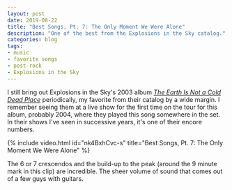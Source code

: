 ```yaml
---
layout: post
date: 2019-08-22
title: "Best Songs, Pt. 7: The Only Moment We Were Alone"
description: "One of the best from the Explosions in the Sky catalog."
categories: blog
tags:
- music
- favorite songs
- post-rock
- Explosions in the Sky
---
```


I still bring out Explosions in the Sky's 2003 album *[The Earth Is Not a Cold Dead Place](https://en.wikipedia.org/wiki/The_Earth_Is_Not_a_Cold_Dead_Place "The Earth Is Not a Cold Dead Place")* periodically, my favorite from their catalog by a wide margin. I remember seeing them at a live show for the first time on the tour for this album, probably 2004, where they played this song somewhere in the set. In their shows I've seen in successive years, it's one of their encore numbers.

{% include video.html id="nk4BxhCvc-s" title="Best Songs, Pt. 7: The Only Moment We Were Alone" %}

The 6 or 7 crescendos and the build-up to the peak (around the 9 minute mark in this clip) are incredible. The sheer volume of sound that comes out of a few guys with guitars.

